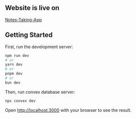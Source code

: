 ## Website is live on

[Notes-Taking-App](https://take-notes-app-tau.vercel.app)

## Getting Started

First, run the development server:

```bash
npm run dev
# or
yarn dev
# or
pnpm dev
# or
bun dev
```

Then, run convex database server:

```bash
npx convex dev
```

Open [http://localhost:3000](http://localhost:3000) with your browser to see the result.
